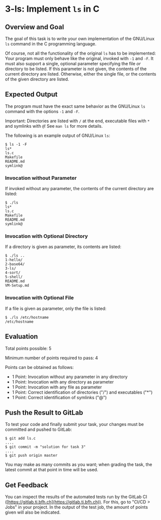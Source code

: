 # 3-ls: Implement `ls` in C

## Overview and Goal

The goal of this task is to write your own implementation of the GNU/Linux `ls`
command in the C programming language.

Of course, not all the functionality of the original `ls` has to be
implemented: Your program must only behave like the original, invoked with `-1`
and `-F`. It must also support a single, optional parameter specifying the
file *or* directory to be listed. If this parameter is not given, the contents
of the current directory are listed. Otherwise, either the single file, or the
contents of the given directory are listed.

## Expected Output

The program must have the exact same behavior as the GNU/Linux `ls` command
with the options `-1` and  `-F`.

Important: Directories are listed with `/` at the end, executable files with
`*` and symlinks with `@`! See `man ls` for more details.

The following is an example output of GNU/Linux `ls`:

```
$ ls -1 -F
ls*
ls.c
Makefile
README.md
symlink@
```

### Invocation without Parameter

If invoked without any parameter, the contents of the current directory are
listed:

```
$ ./ls
ls*
ls.c
Makefile
README.md
symlink@
```

### Invocation with Optional Directory

If a directory is given as parameter, its contents are listed:

```
$ ./ls ..
1-hello/
2-base64/
3-ls/
4-sort/
5-shell/
README.md
VM-Setup.md
```

### Invocation with Optional File

If a file is given as parameter, only the file is listed:

```
$ ./ls /etc/hostname
/etc/hostname
```

## Evaluation

Total points possible: 5

Minimum number of points required to pass: 4

Points can be obtained as follows:

* 1 Point: Invocation without any parameter in any directory
* 1 Point: Invocation with any directory as parameter
* 1 Point: Invocation with any file as parameter
* 1 Point: Correct identification of directories ("/") and executables ("*")
* 1 Point: Correct identification of symlinks ("@")

## Push the Result to GitLab

To test your code and finally submit your task, your changes must be committed
and pushed to GitLab:

```
$ git add ls.c
....
$ git commit -m "solution for task 3"
....
$ git push origin master
```

You may make as many commits as you want; when grading the task, the latest
commit at that point in time will be used.

## Get Feedback

You can inspect the results of the automated tests run by the GitLab CI
([https://gitlab.ti.bfh.ch](https://gitlab.ti.bfh.ch)). For this, go to
"CI/CD > Jobs" in your project. In the output of the test job, the amount of
points given will also be indicated.
